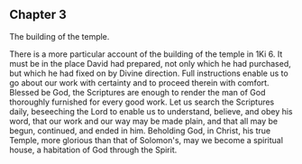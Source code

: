 ## Chapter 3

The building of the temple.

There is a more particular account of the building of the temple in 1Ki 6. It must be in the place David had prepared, not only which he had purchased, but which he had fixed on by Divine direction. Full instructions enable us to go about our work with certainty and to proceed therein with comfort. Blessed be God, the Scriptures are enough to render the man of God thoroughly furnished for every good work. Let us search the Scriptures daily, beseeching the Lord to enable us to understand, believe, and obey his word, that our work and our way may be made plain, and that all may be begun, continued, and ended in him. Beholding God, in Christ, his true Temple, more glorious than that of Solomon's, may we become a spiritual house, a habitation of God through the Spirit.


